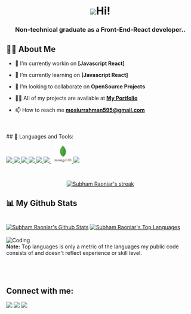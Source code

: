 

<h1 align="center"><img src="https://raw.githubusercontent.com/MartinHeinz/MartinHeinz/master/wave.gif" width="30px">Hi!</h1>
<h3 align="center">Non-technical graduate as a Front-End-React developer..</h3>

## 🙋‍♂️ About Me

- 🔭 I’m currently workin on **[Javascript React]**

 - 🔭 I’m currently learning on **[Javascript React]**

- 👯 I’m looking to collaborate on **OpenSource Projects**

- 👨‍💻 All of my projects are available at **[My Portfolio](https://github.com/MosiurRrahman)**

- 📫 How to reach me **mosiurrahman595@gmail.com**

<br/>
<a href="https://github.com/MosiurRrahman"></a>
<br/>
## 🚀 Languages and Tools:

<p align="left"> 
    <a href="https://reactjs.org/" target="_blank"> <img src="https://img.icons8.com/color/48/000000/react-native.png"/> </a>
    <a href="https://developer.mozilla.org/en-US/docs/Web/JavaScript" target="_blank"> <img src="https://img.icons8.com/color/48/000000/javascript.png"/> </a> 
    <a href="https://www.w3.org/html/" target="_blank"> <img src="https://img.icons8.com/color/48/000000/html-5.png"/> </a> 
    <a href="https://www.w3schools.com/css/" target="_blank"> <img src="https://img.icons8.com/color/48/000000/css3.png"/> </a> 
    <a href="https://getbootstrap.com" target="_blank"> <img src="https://img.icons8.com/color/48/000000/bootstrap.png"/> </a>  
    <a style="padding-right:8px;" href="https://nodejs.org" target="_blank"> <img src="https://img.icons8.com/color/48/000000/nodejs.png"/> </a> 
    <a href="https://www.mongodb.com/" target="_blank"> <img src="https://raw.githubusercontent.com/devicons/devicon/master/icons/mongodb/mongodb-original-wordmark.svg" alt="mongodb" width="48" height="48"/> </a> 
    <a href="https://firebase.google.com/" target="_blank"> <img src="https://img.icons8.com/color/48/000000/firebase.png"/> </a> 
</p>

<!-- [![React Badge](https://img.shields.io/badge/-React-61DBFB?style=for-the-badge&labelColor=black&logo=react&logoColor=61DBFB)](#)  [![Javascript Badge](https://img.shields.io/badge/-Javascript-F0DB4F?style=for-the-badge&labelColor=black&logo=javascript&logoColor=F0DB4F)](#) [![Typescript Badge](https://img.shields.io/badge/-Typescript-007acc?style=for-the-badge&labelColor=black&logo=typescript&logoColor=007acc)](#) [![Nodejs Badge](https://img.shields.io/badge/-Nodejs-3C873A?style=for-the-badge&labelColor=black&logo=node.js&logoColor=3C873A)](#) [![GraphQL Badge](https://img.shields.io/badge/-GraphQl-e535ab?style=for-the-badge&labelColor=black&logo=node.js&logoColor=e535ab)](#) -->
<br/>

<p align="center">
    <a href="https://github.com/MosiurRrahman">
        <img title="🔥 Get streak stats for your profile at git.io/streak-stats" alt="Subham Raoniar's streak" src="https://github-readme-streak-stats.herokuapp.com/?user=MosiurRrahman&theme=black-ice&hide_border=true&stroke=0000&background=060A0CD0"/>
    </a>
</p>

## 📊 My Github Stats

  <br/>
    <a href="https://github.com/MosiurRrahman"><img alt="Subham Raoniar's Github Stats" src="https://github-readme-stats.vercel.app/api?username=MosiurRrahman&show_icons=true&count_private=true&theme=react&hide_border=true&bg_color=0D1117" /></a>
  <a href="https://github.com/MosiurRrahman/github-readme-stats"><img alt="Subham Raoniar's Top Languages" src="https://github-readme-stats.vercel.app/api/top-langs/?username=MosiurRrahman&langs_count=8&count_private=true&layout=compact&theme=react&hide_border=true&bg_color=0D1117" /></a>
    <br/>
    <br/>
   <img align="center" alt="Coding" width="400" src="https://res.cloudinary.com/practicaldev/image/fetch/s--sNXjzc6P--/c_limit%2Cf_auto%2Cfl_progressive%2Cq_66%2Cw_880/https://media1.tenor.com/images/0c34272909ee2a4db5606a014082312b/tenor.gif%3Fitemid%3D15828752">
  <br/>
  <b>Note:</b> Top languages is only a metric of the languages my public code consists of and doesn't reflect experience or skill level.

<br/>
<br/>



<br/>
<br/>

## Connect with me:

<p align="left">

<a href = "https://www.linkedin.com/in/mosiur-rahman-9b5836177/"><img src="https://img.icons8.com/fluent/48/000000/linkedin.png"/></a>
<a href = "https://twitter.com/MosiurR19827044"><img src="https://img.icons8.com/fluent/48/000000/twitter.png"/></a>
<a href = "https://www.facebook.com/mosiur.rahmah"><img src="https://img.icons8.com/color/48/000000/facebook.png"/></a>

</p>


